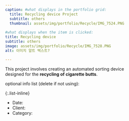 ```yaml
---
caption: #what displays in the portfolio grid:
  title: Recycling device Project
  subtitle: others
  thumbnail: assets/img/portfolio/Recycle/IMG_7524.PNG
  
#what displays when the item is clicked:
title: Recycling device
subtitle: others
image: assets/img/portfolio/Recycle/IMG_7528.PNG
alt: 이미지 알트 텍스트?

---
```

This project involves creating an automated sorting device <br/>designed for the **recycling of cigarette butts**.

optional info list (delete if not using):

{:.list-inline} 
- Date: 
- Client: 
- Category: 

